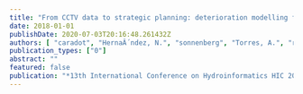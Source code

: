 ```yaml
---
title: "From CCTV data to strategic planning: deterioration modelling for large sewer networks in Germany and Colombia"
date: 2018-01-01
publishDate: 2020-07-03T20:16:48.261432Z
authors: [ "caradot", "HernaÂ´ndez, N.", "sonnenberg", "Torres, A.", "rouault" ]
publication_types: ["0"]
abstract: ""
featured: false
publication: "*13th International Conference on Hydroinformatics HIC 2018*"
---
```



